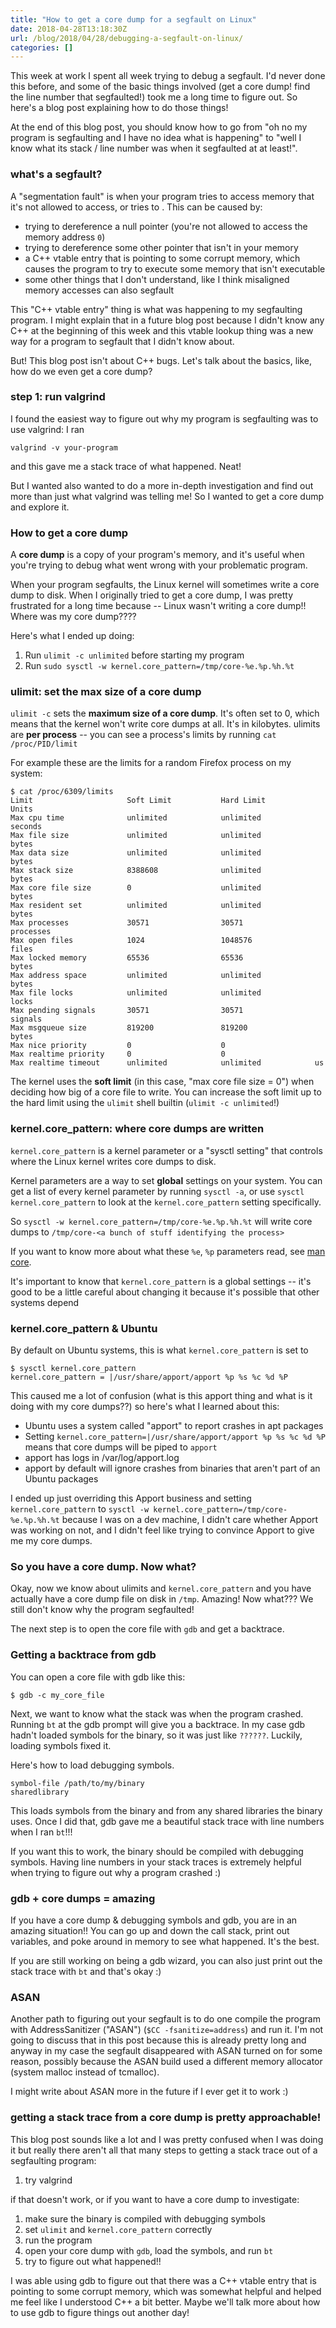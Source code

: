 ```yaml
---
title: "How to get a core dump for a segfault on Linux"
date: 2018-04-28T13:18:30Z
url: /blog/2018/04/28/debugging-a-segfault-on-linux/
categories: []
---
```


This week at work I spent all week trying to debug a segfault. I'd never done this before, and some
of the basic things involved (get a core dump! find the line number that segfaulted!) took me a long
time to figure out. So here's a blog post explaining how to do those things!

At the end of this blog post, you should know how to go from "oh no my program is segfaulting and I
have no idea what is happening" to "well I know what its stack / line number was when it segfaulted
at at least!".

### what's a segfault?

A "segmentation fault" is when your program tries to access memory that it's not allowed to access,
or tries to .
This can be caused by:

* trying to dereference a null pointer (you're not allowed to access the memory address `0`)
* trying to dereference some other pointer that isn't in your memory
* a C++ vtable entry that is pointing to some corrupt memory, which causes the program to try to
  execute some memory that isn't executable 
* some other things that I don't understand, like I think misaligned memory accesses can also
  segfault

This "C++ vtable entry" thing is what was happening to my segfaulting program. I might explain that
in a future blog post because I didn't know any C++ at the beginning of this week and this vtable
lookup thing was a new way for a program to segfault that I didn't know about.

But! This blog post isn't about C++ bugs. Let's talk about the basics, like, how do we even get a
core dump?

### step 1: run valgrind

I found the easiest way to figure out why my program is segfaulting was to use valgrind: I ran

```
valgrind -v your-program
```

and this gave me a stack trace of what happened. Neat!

But I wanted also wanted to do a more in-depth investigation and find out more than just what
valgrind was telling me! So I wanted to get a core dump and explore it.

### How to get a core dump

A **core dump** is a copy of your program's memory, and it's useful when you're trying to debug what
went wrong with your problematic program.

When your program segfaults, the Linux kernel will sometimes write a core dump to disk. When I
originally tried to get a core dump, I was pretty frustrated for a long time because -- Linux wasn't
writing a core dump!! Where was my core dump????

Here's what I ended up doing:

1. Run `ulimit -c unlimited` before starting my program
2. Run `sudo sysctl -w kernel.core_pattern=/tmp/core-%e.%p.%h.%t`

### ulimit: set the max size of a core dump

`ulimit -c` sets the **maximum size of a core dump**. It's often set to 0, which means that the
kernel won't write core dumps at all. It's in kilobytes. ulimits are **per process** -- you can see
a process's limits by running `cat /proc/PID/limit`

For example these are the limits for a random Firefox process on my system:

```
$ cat /proc/6309/limits 
Limit                     Soft Limit           Hard Limit           Units     
Max cpu time              unlimited            unlimited            seconds   
Max file size             unlimited            unlimited            bytes     
Max data size             unlimited            unlimited            bytes     
Max stack size            8388608              unlimited            bytes     
Max core file size        0                    unlimited            bytes     
Max resident set          unlimited            unlimited            bytes     
Max processes             30571                30571                processes 
Max open files            1024                 1048576              files     
Max locked memory         65536                65536                bytes     
Max address space         unlimited            unlimited            bytes     
Max file locks            unlimited            unlimited            locks     
Max pending signals       30571                30571                signals   
Max msgqueue size         819200               819200               bytes     
Max nice priority         0                    0                    
Max realtime priority     0                    0                    
Max realtime timeout      unlimited            unlimited            us   
```

The kernel uses the **soft limit** (in this case, "max core file size = 0") when deciding how big of
a core file to write. You can increase the soft limit up to the hard limit using the `ulimit` shell
builtin (`ulimit -c unlimited`!)

### kernel.core_pattern: where core dumps are written

`kernel.core_pattern` is a kernel parameter or a "sysctl setting" that controls where the Linux
kernel writes core dumps to disk.

Kernel parameters are a way to set **global** settings on your system.  You can get a list of every
kernel parameter by running `sysctl -a`, or use `sysctl kernel.core_pattern` to look at the
`kernel.core_pattern` setting specifically.

So `sysctl -w kernel.core_pattern=/tmp/core-%e.%p.%h.%t` will write core dumps to `/tmp/core-<a bunch of stuff identifying the process>`

If you want to know more about what these `%e`, `%p` parameters read, see [man core](http://man7.org/linux/man-pages/man5/core.5.html).

It's important to know that `kernel.core_pattern` is a global settings -- it's good to be a little
careful about changing it because it's possible that other systems depend 


### kernel.core_pattern & Ubuntu

By default on Ubuntu systems, this is what `kernel.core_pattern` is set to

```
$ sysctl kernel.core_pattern
kernel.core_pattern = |/usr/share/apport/apport %p %s %c %d %P
```

This caused me a lot of confusion (what is this apport thing and what is it doing with my core
dumps??) so here's what I learned about this:

* Ubuntu uses a system called "apport" to report crashes in apt packages
* Setting `kernel.core_pattern=|/usr/share/apport/apport %p %s %c %d %P` means that core dumps will
  be piped to `apport`
* apport has logs in /var/log/apport.log
* apport by default will ignore crashes from binaries that aren't part of an Ubuntu packages

I ended up just overriding this Apport business and setting `kernel.core_pattern` to `sysctl -w kernel.core_pattern=/tmp/core-%e.%p.%h.%t` because I was on a dev machine, I didn't care whether Apport was working on not, and I didn't feel like trying to convince Apport to give me my core dumps.

### So you have a core dump. Now what?

Okay, now we know about ulimits and `kernel.core_pattern` and you have actually have a core dump
file on disk in `/tmp`. Amazing! Now what??? We still don't know why the program segfaulted!

The next step is to open the core file with `gdb` and get a backtrace.

### Getting a backtrace from gdb

You can open a core file with gdb like this:

```
$ gdb -c my_core_file
```

Next, we want to know what the stack was when the program crashed. Running `bt` at
the gdb prompt will give you a backtrace. In my case gdb hadn't loaded symbols for the binary, so it
was just like `??????`. Luckily, loading symbols fixed it.

Here's how to load debugging symbols.

```
symbol-file /path/to/my/binary
sharedlibrary
```

This loads symbols from the binary and from any shared libraries the binary uses. Once I did that,
gdb gave me a beautiful stack trace with line numbers when I ran `bt`!!!

If you want this to work, the binary should be compiled with debugging symbols. Having line numbers
in your stack traces is extremely helpful when trying to figure out why a program crashed :)

### gdb + core dumps = amazing

If you have a core dump & debugging symbols and gdb, you are in an amazing situation!! You can go up
and down the call stack, print out variables, and poke around in memory to see what happened. It's
the best.

If you are still working on being a gdb wizard, you can also just print out the stack trace with
`bt` and that's okay :)

### ASAN

Another path to figuring out your segfault is to do one compile the program with AddressSanitizer
("ASAN") (`$CC -fsanitize=address`) and run it.  I'm not going to discuss that in this post because
this is already pretty long and anyway in my case the segfault disappeared with ASAN turned on for
some reason, possibly because the ASAN build used a different memory allocator (system malloc
instead of tcmalloc).

I might write about ASAN more in the future if I ever get it to work :)

### getting a stack trace from a core dump is pretty approachable!

This blog post sounds like a lot and I was pretty confused when I was doing it but really there
aren't all that many steps to getting a stack trace out of a segfaulting program:

1. try valgrind

if that doesn't work, or if you want to have a core dump to investigate:

1. make sure the binary is compiled with debugging symbols
1. set `ulimit` and `kernel.core_pattern` correctly
1. run the program
1. open your core dump with `gdb`, load the symbols, and run `bt`
1. try to figure out what happened!!

I was able using gdb to figure out that there was a C++ vtable entry that is pointing to some
corrupt memory, which was somewhat helpful and helped me feel like I understood C++ a bit better.
Maybe we'll talk more about how to use gdb to figure things out another day!
